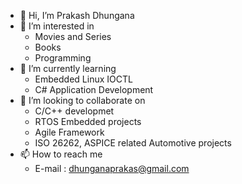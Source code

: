 - 👋 Hi, I’m Prakash Dhungana
- 👀 I’m interested in 
  - Movies and Series
  - Books
  - Programming 
- 🌱 I’m currently learning
  - Embedded Linux IOCTL
  - C# Application Development
- 💞️ I’m looking to collaborate on 
  - C/C++ developmet
  - RTOS Embedded projects
  - Agile Framework
  - ISO 26262, ASPICE related Automotive projects
- 📫 How to reach me 
  - E-mail : dhunganaprakas@gmail.com

<!---
dhunganaprakas/dhunganaprakas is a ✨ special ✨ repository because its `README.md` (this file) appears on your GitHub profile.
You can click the Preview link to take a look at your changes.
--->
